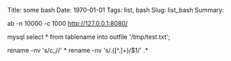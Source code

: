 Title: some bash
Date: 1970-01-01
Tags: list, bash
Slug: list_bash
Summary:

ab -n 10000 -c 1000 http://127.0.0.1:8080/

mysql
select * from tablename into outfile '/tmp/test.txt';

rename -nv 's/c_//' *
rename -nv 's/\.([^.]+)/$1/' \.*
